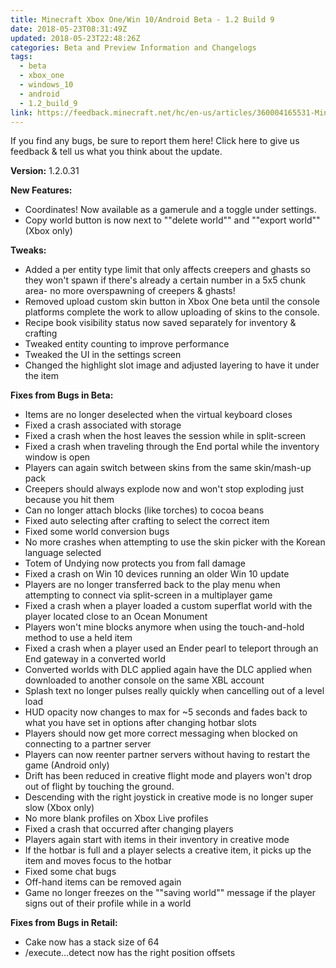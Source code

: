 ```yaml
---
title: Minecraft Xbox One/Win 10/Android Beta - 1.2 Build 9
date: 2018-05-23T08:31:49Z
updated: 2018-05-23T22:48:26Z
categories: Beta and Preview Information and Changelogs
tags:
  - beta
  - xbox_one
  - windows_10
  - android
  - 1.2_build_9
link: https://feedback.minecraft.net/hc/en-us/articles/360004165531-Minecraft-Xbox-One-Win-10-Android-Beta-1-2-Build-9
---
```


If you find any bugs, be sure to report them here! Click here to give us feedback & tell us what you think about the update.

  
**Version:** 1.2.0.31  
  
**New Features:**

- Coordinates! Now available as a gamerule and a toggle under settings.
- Copy world button is now next to ""delete world"" and ""export world"" (Xbox only)

  
**Tweaks:**

- Added a per entity type limit that only affects creepers and ghasts so they won't spawn if there's already a certain number in a 5x5 chunk area- no more overspawning of creepers & ghasts!
- Removed upload custom skin button in Xbox One beta until the console platforms complete the work to allow uploading of skins to the console.
- Recipe book visibility status now saved separately for inventory & crafting
- Tweaked entity counting to improve performance
- Tweaked the UI in the settings screen
- Changed the highlight slot image and adjusted layering to have it under the item

  
**Fixes from Bugs in Beta:**

- Items are no longer deselected when the virtual keyboard closes
- Fixed a crash associated with storage
- Fixed a crash when the host leaves the session while in split-screen
- Fixed a crash when traveling through the End portal while the inventory window is open
- Players can again switch between skins from the same skin/mash-up pack
- Creepers should always explode now and won't stop exploding just because you hit them
- Can no longer attach blocks (like torches) to cocoa beans
- Fixed auto selecting after crafting to select the correct item
- Fixed some world conversion bugs
- No more crashes when attempting to use the skin picker with the Korean language selected
- Totem of Undying now protects you from fall damage
- Fixed a crash on Win 10 devices running an older Win 10 update
- Players are no longer transferred back to the play menu when attempting to connect via split-screen in a multiplayer game
- Fixed a crash when a player loaded a custom superflat world with the player located close to an Ocean Monument
- Players won't mine blocks anymore when using the touch-and-hold method to use a held item
- Fixed a crash when a player used an Ender pearl to teleport through an End gateway in a converted world
- Converted worlds with DLC applied again have the DLC applied when downloaded to another console on the same XBL account
- Splash text no longer pulses really quickly when cancelling out of a level load
- HUD opacity now changes to max for ~5 seconds and fades back to what you have set in options after changing hotbar slots
- Players should now get more correct messaging when blocked on connecting to a partner server
- Players can now reenter partner servers without having to restart the game (Android only)
- Drift has been reduced in creative flight mode and players won't drop out of flight by touching the ground.
- Descending with the right joystick in creative mode is no longer super slow (Xbox only)
- No more blank profiles on Xbox Live profiles
- Fixed a crash that occurred after changing players
- Players again start with items in their inventory in creative mode
- If the hotbar is full and a player selects a creative item, it picks up the item and moves focus to the hotbar
- Fixed some chat bugs
- Off-hand items can be removed again
- Game no longer freezes on the ""saving world"" message if the player signs out of their profile while in a world

**Fixes from Bugs in Retail:**

- Cake now has a stack size of 64
- /execute…detect now has the right position offsets
